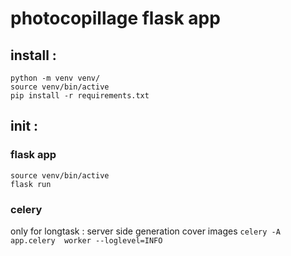 # photocopillage flask app

## install :
```
python -m venv venv/
source venv/bin/active
pip install -r requirements.txt
```

## init :
### flask app

```
source venv/bin/active
flask run
```

### celery
only for longtask : server side generation cover images 
```celery -A app.celery  worker --loglevel=INFO```
